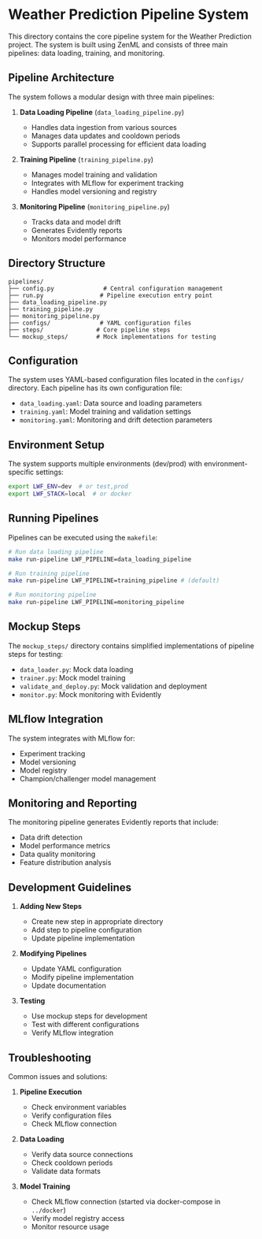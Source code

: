 # Weather Prediction Pipeline System

This directory contains the core pipeline system for the Weather Prediction project. The system is built using ZenML and consists of three main pipelines: data loading, training, and monitoring.

## Pipeline Architecture

The system follows a modular design with three main pipelines:

1. **Data Loading Pipeline** (`data_loading_pipeline.py`)
   - Handles data ingestion from various sources
   - Manages data updates and cooldown periods
   - Supports parallel processing for efficient data loading

2. **Training Pipeline** (`training_pipeline.py`)
   - Manages model training and validation
   - Integrates with MLflow for experiment tracking
   - Handles model versioning and registry

3. **Monitoring Pipeline** (`monitoring_pipeline.py`)
   - Tracks data and model drift
   - Generates Evidently reports
   - Monitors model performance

## Directory Structure

```
pipelines/
├── config.py              # Central configuration management
├── run.py                # Pipeline execution entry point
├── data_loading_pipeline.py
├── training_pipeline.py
├── monitoring_pipeline.py
├── configs/              # YAML configuration files
├── steps/               # Core pipeline steps
└── mockup_steps/        # Mock implementations for testing
```

## Configuration

The system uses YAML-based configuration files located in the `configs/` directory. Each pipeline has its own configuration file:

- `data_loading.yaml`: Data source and loading parameters
- `training.yaml`: Model training and validation settings
- `monitoring.yaml`: Monitoring and drift detection parameters

## Environment Setup

The system supports multiple environments (dev/prod) with environment-specific settings:

```bash
export LWF_ENV=dev  # or test,prod
export LWF_STACK=local  # or docker
```

## Running Pipelines

Pipelines can be executed using the `makefile`:

```bash
# Run data loading pipeline
make run-pipeline LWF_PIPELINE=data_loading_pipeline

# Run training pipeline
make run-pipeline LWF_PIPELINE=training_pipeline # (default)

# Run monitoring pipeline
make run-pipeline LWF_PIPELINE=monitoring_pipeline
```

## Mockup Steps

The `mockup_steps/` directory contains simplified implementations of pipeline steps for testing:

- `data_loader.py`: Mock data loading
- `trainer.py`: Mock model training
- `validate_and_deploy.py`: Mock validation and deployment
- `monitor.py`: Mock monitoring with Evidently

## MLflow Integration

The system integrates with MLflow for:
- Experiment tracking
- Model versioning
- Model registry
- Champion/challenger model management

## Monitoring and Reporting

The monitoring pipeline generates Evidently reports that include:
- Data drift detection
- Model performance metrics
- Data quality monitoring
- Feature distribution analysis

## Development Guidelines

1. **Adding New Steps**
   - Create new step in appropriate directory
   - Add step to pipeline configuration
   - Update pipeline implementation

2. **Modifying Pipelines**
   - Update YAML configuration
   - Modify pipeline implementation
   - Update documentation

3. **Testing**
   - Use mockup steps for development
   - Test with different configurations
   - Verify MLflow integration

## Troubleshooting

Common issues and solutions:

1. **Pipeline Execution**
   - Check environment variables
   - Verify configuration files
   - Check MLflow connection

2. **Data Loading**
   - Verify data source connections
   - Check cooldown periods
   - Validate data formats

3. **Model Training**
   - Check MLflow connection (started via docker-compose in `../docker`)
   - Verify model registry access
   - Monitor resource usage
